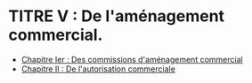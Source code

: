 # TITRE V : De l'aménagement commercial.

- [Chapitre Ier : Des commissions d'aménagement commercial](chapitre-ier)
- [Chapitre II : De l'autorisation commerciale](chapitre-ii)
